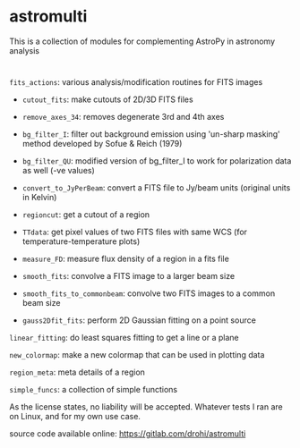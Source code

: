 # astromulti

This is a collection of modules for complementing AstroPy in astronomy analysis

# 

`fits_actions`: various analysis/modification routines for FITS images

* `cutout_fits`: make cutouts of 2D/3D FITS files

* `remove_axes_34`: removes degenerate 3rd and 4th axes

* `bg_filter_I`: filter out background emission using 'un-sharp masking' method developed by Sofue & Reich (1979)

* `bg_filter_QU`: modified version of bg_filter_I to work for polarization data as well (-ve values)

* `convert_to_JyPerBeam`: convert a FITS file to Jy/beam units (original units in Kelvin)

* `regioncut`: get a cutout of a region

* `TTdata`: get pixel values of two FITS files with same WCS (for temperature-temperature plots)

* `measure_FD`: measure flux density of a region in a fits file

* `smooth_fits`: convolve a FITS image to a larger beam size

* `smooth_fits_to_commonbeam`: convolve two FITS images to a common beam size

* `gauss2Dfit_fits`: perform 2D Gaussian fitting on a point source

`linear_fitting`: do least squares fitting to get a line or a plane

`new_colormap`: make a new colormap that can be used in plotting data

`region_meta`: meta details of a region

`simple_funcs`: a collection of simple functions


As the license states, no liability will be accepted.  Whatever tests I ran are on Linux, and for my own use case.


source code available online: https://gitlab.com/drohi/astromulti
